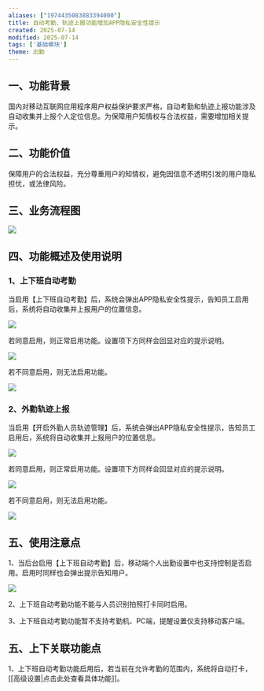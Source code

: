 ```yaml
---
aliases: ["1974435083883394000"]
title: 自动考勤、轨迹上报功能增加APP隐私安全性提示
created: 2025-07-14
modified: 2025-07-14
tags: ['基础模块']
theme: 出勤
---
```


## **一、功能背景**

国内对移动互联网应用程序用户权益保护要求严格，自动考勤和轨迹上报功能涉及自动收集并上报个人定位信息。为保障用户知情权与合法权益，需要增加相关提示。

## **二、功能价值**

保障用户的合法权益，充分尊重用户的知情权，避免因信息不透明引发的用户隐私担忧，或法律风险。

## **三、业务流程图**

![](https://myhelpdoc.oss-cn-heyuan.aliyuncs.com/mdimages/2ae5cb1b394312e0f4c06b3bf36b5765.jpg)

## **四、功能概述及使用说明**

### **1、上下班自动考勤**

当启用【上下班自动考勤】后，系统会弹出APP隐私安全性提示，告知员工启用后，系统将自动收集并上报用户的位置信息。

![](https://myhelpdoc.oss-cn-heyuan.aliyuncs.com/mdimages/658f682e9557c5d3b14aea765fad6371.jpg)

若同意启用，则正常启用功能。设置项下方同样会回显对应的提示说明。

![](https://myhelpdoc.oss-cn-heyuan.aliyuncs.com/mdimages/8a213f2f7b61e19ad4ce2150d3b9de80.jpg)

若不同意启用，则无法启用功能。

![](https://myhelpdoc.oss-cn-heyuan.aliyuncs.com/mdimages/9328e4ab6ea0c8fadbb072a3d4a33311.jpg)

###

### **2、外勤轨迹上报**

当启用【开启外勤人员轨迹管理】后，系统会弹出APP隐私安全性提示，告知员工启用后，系统将自动收集并上报用户的位置信息。

![](https://myhelpdoc.oss-cn-heyuan.aliyuncs.com/mdimages/efa18a75f4e8bf5015eab7fd47d9c2a5.jpg)

若同意启用，则正常启用功能。设置项下方同样会回显对应的提示说明。

![](https://myhelpdoc.oss-cn-heyuan.aliyuncs.com/mdimages/ed822de550f91b52c1888e06aa7eb052.jpg)

若不同意启用，则无法启用功能。

![](https://myhelpdoc.oss-cn-heyuan.aliyuncs.com/mdimages/2424bb84ee8a9dbfb55d5fe3b61b0215.jpg)

##

## **五、使用注意点**

1、当后台启用【上下班自动考勤】后，移动端个人出勤设置中也支持控制是否启用。启用时同样也会弹出提示告知用户。

![](https://myhelpdoc.oss-cn-heyuan.aliyuncs.com/mdimages/59f781b1ad494d483da3674f0d402568.jpg)

2、上下班自动考勤功能不能与人员识别拍照打卡同时启用。

3、上下班自动考勤功能暂不支持考勤机、PC端，提醒设置仅支持移动客户端。

##

## **五、上下关联功能点**

1、上下班自动考勤功能启用后，若当前在允许考勤的范围内，系统将自动打卡，[[高级设置|点击此处查看具体功能]]。

